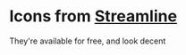 # Icons from [Streamline](https://www.streamlinehq.com/icons/streamline-mini-line)

They're available for free, and look decent
